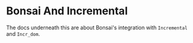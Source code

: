 # Bonsai And Incremental

The docs underneath this are about Bonsai's integration with 
`Incremental` and `Incr_dom`.
